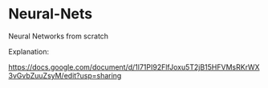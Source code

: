 # Neural-Nets
Neural Networks from scratch

Explanation: 

https://docs.google.com/document/d/1l71PI92FlfJoxu5T2jB15HFVMsRKrWX3vGvbZuuZsyM/edit?usp=sharing

